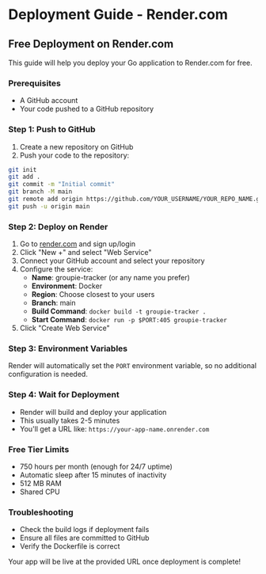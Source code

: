 # Deployment Guide - Render.com

## Free Deployment on Render.com

This guide will help you deploy your Go application to Render.com for free.

### Prerequisites
- A GitHub account
- Your code pushed to a GitHub repository

### Step 1: Push to GitHub
1. Create a new repository on GitHub
2. Push your code to the repository:
```bash
git init
git add .
git commit -m "Initial commit"
git branch -M main
git remote add origin https://github.com/YOUR_USERNAME/YOUR_REPO_NAME.git
git push -u origin main
```

### Step 2: Deploy on Render
1. Go to [render.com](https://render.com) and sign up/login
2. Click "New +" and select "Web Service"
3. Connect your GitHub account and select your repository
4. Configure the service:
   - **Name**: groupie-tracker (or any name you prefer)
   - **Environment**: Docker
   - **Region**: Choose closest to your users
   - **Branch**: main
   - **Build Command**: `docker build -t groupie-tracker .`
   - **Start Command**: `docker run -p $PORT:405 groupie-tracker`
5. Click "Create Web Service"

### Step 3: Environment Variables
Render will automatically set the `PORT` environment variable, so no additional configuration is needed.

### Step 4: Wait for Deployment
- Render will build and deploy your application
- This usually takes 2-5 minutes
- You'll get a URL like: `https://your-app-name.onrender.com`

### Free Tier Limits
- 750 hours per month (enough for 24/7 uptime)
- Automatic sleep after 15 minutes of inactivity
- 512 MB RAM
- Shared CPU

### Troubleshooting
- Check the build logs if deployment fails
- Ensure all files are committed to GitHub
- Verify the Dockerfile is correct

Your app will be live at the provided URL once deployment is complete! 